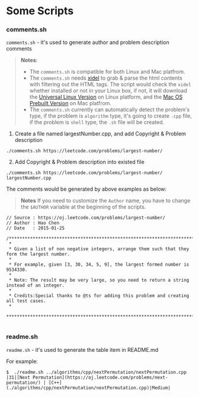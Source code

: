 Some Scripts
============

### comments.sh

`comments.sh` - it's used to generate author and problem description comments 

> **Notes**: 
> - The  `comments.sh`  is compatible for both Linux and Mac platfrom.
> - The  `comments.sh`  needs [xidel](http://videlibri.sourceforge.net/xidel.html) to grab & parse the html  contents with filtering out the HTML tags. The script  would check the `xidel`  whether installed or not in your Linux box, if not, it will download the [Universal Linux Version](http://videlibri.sourceforge.net/xidel.html#downloads) on Linux platform, and the [Mac OS Prebuilt Version](https://www.evernote.com/shard/s69/sh/ff1e78f3-a369-4855-b18f-6184ce789c45/f3511927d0fb356ce883835f2eb712e0) on Mac platfrom.
> - The  `comments.sh`  currently can automatically detect the problem's type, if the problem is `algorithm` type, it's going to create `.cpp` file, if the problem is `shell` type, the `.sh` file will be created.

1) Create a file named largestNumber.cpp, and add Copyright & Problem description
```
./comments.sh https://leetcode.com/problems/largest-number/
```

2) Add Copyright & Problem description into existed file
```
./comments.sh https://leetcode.com/problems/largest-number/ largestNumber.cpp
```

The comments would be generated by above examples as below:

> **Notes**
> If you need to customize the `Author` name, you have to change the `$AUTHOR` variable at the beginning of the scripts.

```
// Source : https://oj.leetcode.com/problems/largest-number/
// Author : Hao Chen
// Date   : 2015-01-25

/**********************************************************************************
 *
 * Given a list of non negative integers, arrange them such that they form the largest number.
 *
 * For example, given [3, 30, 34, 5, 9], the largest formed number is 9534330.
 *
 * Note: The result may be very large, so you need to return a string instead of an integer.
 *
 * Credits:Special thanks to @ts for adding this problem and creating all test cases.
 *
 **********************************************************************************/


```

### readme.sh

`readme.sh` - it's used to generate the table item in README.md

For example:

```
$  ./readme.sh ../algorithms/cpp/nextPermutation/nextPermutation.cpp 
|31|[Next Permutation](https://oj.leetcode.com/problems/next-permutation/) | [C++](./algorithms/cpp/nextPermutation/nextPermutation.cpp)|Medium|
```


